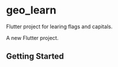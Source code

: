# geo_learn
Flutter project for learing flags and capitals.

A new Flutter project.

## Getting Started

